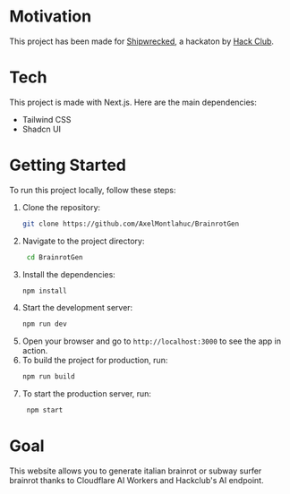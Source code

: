 # Motivation
This project has been made for [Shipwrecked](https://shipwrecked.hackclub.com), a hackaton by [Hack Club](https://hackclub.com).

# Tech
This project is made with Next.js. Here are the main dependencies:
- Tailwind CSS
- Shadcn UI

# Getting Started
To run this project locally, follow these steps:
1. Clone the repository:
   ```bash
   git clone https://github.com/AxelMontlahuc/BrainrotGen
   ```
2. Navigate to the project directory:
   ```bash
    cd BrainrotGen
    ```
3. Install the dependencies:
   ```bash
   npm install
   ```
4. Start the development server:
   ```bash
   npm run dev
   ```
5. Open your browser and go to `http://localhost:3000` to see the app in action.
6. To build the project for production, run:
   ```bash
   npm run build
   ```
7. To start the production server, run:
   ```bash
    npm start
    ```

# Goal
This website allows you to generate italian brainrot or subway surfer brainrot thanks to Cloudflare AI Workers and Hackclub's AI endpoint. 